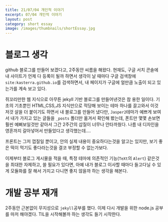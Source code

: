 ```yaml
---
title: 21/07/04 개인적 이야기
excerpt: 07/04 개인적 이야기
layout: post
category: short essay
image: /images/thumbnails/shortEssay.jpg
---
```

# 블로그 생각
github 블로그를 만들어 보겠다고, 2주동안 씨름을 해왔다. 현재도, 구글 서치 콘솔에 내 사이트가 언제 다 등록이 될까 하면서 생각이 날 때마다 구글 검색창에 `site:kasterra.github.io`를 검색하면서, 내 페이지가 구글에 얼만큼 노출이 되고 있는가를 계속 보고 있다.

쥐꼬리만한 웹 지식으로 아무튼 jekyll 기반 블로그를 만들어낸것은 참 용한 일이다. 기초의 기초뿐인 HTML,CSS,JS 지식만으로 적당해 보이는 테마 하나를 끌고와서 이것 저것 살을 더 붙이기도 하면서 내 블로그를 만들어 냈다만, `Jasper2`테마가 예쁘게 보여서 내가 가지고 있는 글들을 `_posts` 폴더만 옮겨서 확인해 봤는데, 폰트만 몇몇 손보면 훨씬 예뻐보일것만 같아서 그간 2주간의 삽질이 너무나 안타까웠다. 나름 내 디자인을 영혼까지 갈아넣어서 만들었다고 생각했는데.... 

프론트는 그저 껍질일 뿐이고, 안의 실제 내용이 중요하다는것을 알고는 있지만, 보기 좋은 떡이 먹기도 좋다라는것을 결코 부정할 수 없는가보다. 

이제부터 블로그 게시물을 적을 때, 특정 테마에 의존적인 기능(`TeXt`의 `Alert`) 같은것을 최대한 자제하고, 쓸 필요가 있다면, 아예 내가 블로그 이사할 때마다 들고다닐 수 있게 모듈화를 잘 해서 가지고 다니면 좋지 않을까 하는 생각을 해본다.

# 개발 공부 재개
2주동안 근본없이 무지성으로 `jekyll`공부를 했다. 이제 다시 개발을 위한 node.js 공부를 마저 해야겠다. TIL을 시작해볼까 하는 생각도 들기 시작한다.